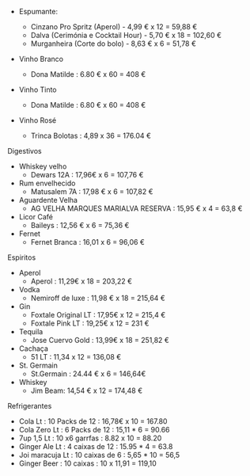 
- Espumante: 
	-  Cinzano Pro Spritz (Aperol) - 4,99 € x 12 = 59,88 €
	-  Dalva (Cerimónia e Cocktail Hour) - 5,70 € x 18 = 102,60 €
	-  Murganheira (Corte do bolo) - 8,63 € x 6 = 51,78 €

- Vinho Branco
	- Dona Matilde : 6.80 € x 60 = 408 €
- Vinho Tinto 
	- Dona Matilde :  6.80 € x 60 = 408 €
- Vinho Rosé 
	-  Trinca Bolotas : 4,89 x 36 =  176.04 €





Digestivos 

- Whiskey velho 
	- Dewars 12A : 17,96€ x 6 =  107,76 €
- Rum envelhecido
	- Matusalem 7A : 17,98 € x 6 = 107,82 €
-  Aguardente Velha
	-  AG VELHA MARQUES MARIALVA RESERVA : 15,95 € x 4 = 63,8 €
- Licor Café
	- Baileys : 12,56 € x 6 = 75,36 €
- Fernet
	- Fernet Branca : 16,01 x 6 = 96,06 €



Espiritos

- Aperol
	- Aperol : 11,29€ x 18 = 203,22 €
- Vodka
	-  Nemiroff de luxe : 11,98 € x 18 = 215,64 €
- Gin
	- Foxtale Original LT : 17,95€ x 12 = 215,4 €
	- Foxtale Pink LT : 19,25€ x 12 = 231 €
- Tequila
	- Jose Cuervo Gold : 13,99€ x 18 = 251,82 €
- Cachaça
	-  51 LT : 11,34 x 12 = 136,08 €
- St. Germain 
	-  St.Germain : 24.44 € x 6 = 146,64€
- Whiskey 
	- Jim Beam: 14,54 € x 12 = 174,48 €


Refrigerantes

-  Cola Lt : 10 Packs de 12 : 16,78€ x 10 = 167.80
-  Cola Zero Lt : 6 Packs de 12 : 15,11 * 6 = 90.66
-  7up 1,5 Lt : 10 x6 garrfas : 8.82 x 10 = 88.20
-  Ginger Ale Lt : 4 caixas de 12 : 15.95 * 4 = 63.8
-  Joi maracuja Lt : 10 caixas de 6 : 5,65 * 10 = 56,5
-  Ginger Beer : 10 caixas : 10 x 11,91 = 119,10





